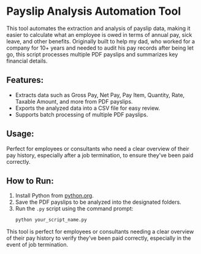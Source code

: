 # Payslip Analysis Automation Tool

This tool automates the extraction and analysis of payslip data, making it easier to calculate what an employee is owed in terms of annual pay, sick leave, and other benefits. Originally built to help my dad, who worked for a company for 10+ years and needed to audit his pay records after being let go, this script processes multiple PDF payslips and summarizes key financial details.

## Features:
- Extracts data such as Gross Pay, Net Pay, Pay Item, Quantity, Rate, Taxable Amount, and more from PDF payslips.
- Exports the analyzed data into a CSV file for easy review.
- Supports batch processing of multiple PDF payslips.

## Usage:
Perfect for employees or consultants who need a clear overview of their pay history, especially after a job termination, to ensure they’ve been paid correctly.

## How to Run:
1. Install Python from [python.org](https://www.python.org/downloads/).
2. Save the PDF payslips to be analyzed into the designated folders.
3. Run the `.py` script using the command prompt:
   ```bash
   python your_script_name.py
   ```

This tool is perfect for employees or consultants needing a clear overview of their pay history to verify they’ve been paid correctly, especially in the event of job termination.
